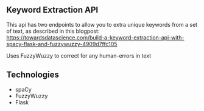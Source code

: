 ## Keyword Extraction API

This api has two endpoints to allow you to extra unique keywords from a set of text, as described in this blogpost: https://towardsdatascience.com/build-a-keyword-extraction-api-with-spacy-flask-and-fuzzywuzzy-4909d7ffc105

Uses FuzzyWuzzy to correct for any human-errors in text

## Technologies

- spaCy
- FuzzyWuzzy
- Flask